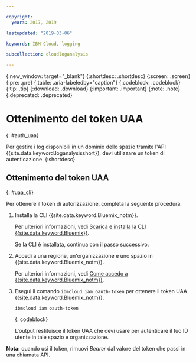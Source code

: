 ```yaml
---

copyright:
  years: 2017, 2019

lastupdated: "2019-03-06"

keywords: IBM Cloud, logging

subcollection: cloudloganalysis

---
```


{:new_window: target="_blank"}
{:shortdesc: .shortdesc}
{:screen: .screen}
{:pre: .pre}
{:table: .aria-labeledby="caption"}
{:codeblock: .codeblock}
{:tip: .tip}
{:download: .download}
{:important: .important}
{:note: .note}
{:deprecated: .deprecated}


# Ottenimento del token UAA
{: #auth_uaa}

Per gestire i log disponibili in un dominio dello spazio tramite l'API {{site.data.keyword.loganalysisshort}}, devi utilizzare un token di autenticazione.
{:shortdesc}

		
## Ottenimento del token UAA
{: #uaa_cli}


Per ottenere il token di autorizzazione, completa la seguente procedura:

1. Installa la CLI {{site.data.keyword.Bluemix_notm}}.

   Per ulteriori informazioni, vedi [Scarica e installa la CLI {{site.data.keyword.Bluemix}}](/docs/cli?topic=cloud-cli-ibmcloud-cli#overview).
   
   Se la CLI è installata, continua con il passo successivo.
    
2. Accedi a una regione, un'organizzazione e uno spazio in {{site.data.keyword.Bluemix_notm}}. 

    Per ulteriori informazioni, vedi [Come accedo a {{site.data.keyword.Bluemix_notm}}](/docs/services/CloudLogAnalysis/qa?topic=cloudloganalysis-cli_qa#login).
	
3. Esegui il comando `ibmcloud iam oauth-token` per ottenere il token UAA {{site.data.keyword.Bluemix_notm}}.

    ```
	ibmcloud iam oauth-token
	```
	{: codeblock}
	
	L'output restituisce il token UAA che devi usare per autenticare il tuo ID utente in tale spazio e organizzazione.
	

**Nota:** quando usi il token, rimuovi *Bearer* dal valore del token che passi in una chiamata API.
